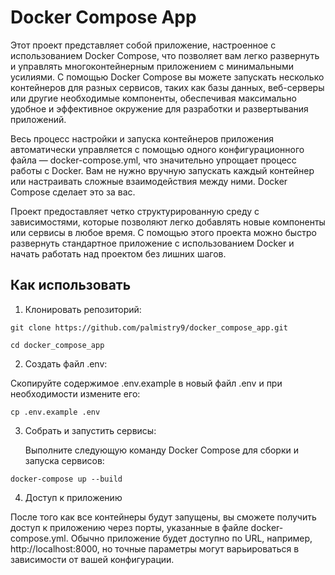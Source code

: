 # Docker Compose App
Этот проект представляет собой приложение, настроенное с использованием Docker Compose, что позволяет вам легко развернуть и управлять многоконтейнерным приложением с минимальными усилиями. С помощью Docker Compose вы можете запускать несколько контейнеров для разных сервисов, таких как базы данных, веб-серверы или другие необходимые компоненты, обеспечивая максимально удобное и эффективное окружение для разработки и развертывания приложений.

Весь процесс настройки и запуска контейнеров приложения автоматически управляется с помощью одного конфигурационного файла — docker-compose.yml, что значительно упрощает процесс работы с Docker. Вам не нужно вручную запускать каждый контейнер или настраивать сложные взаимодействия между ними. Docker Compose сделает это за вас.

Проект предоставляет четко структурированную среду с зависимостями, которые позволяют легко добавлять новые компоненты или сервисы в любое время. С помощью этого проекта можно быстро развернуть стандартное приложение с использованием Docker и начать работать над проектом без лишних шагов.
## Как использовать

1. Клонировать репозиторий:

`git clone https://github.com/palmistry9/docker_compose_app.git`

`cd docker_compose_app`

2. Создать файл .env:
  
  Скопируйте содержимое .env.example в новый файл .env и при необходимости измените его:

`cp .env.example .env`

3. Собрать и запустить сервисы:

   Выполните следующую команду Docker Compose для сборки и запуска сервисов:

`docker-compose up --build`

4. Доступ к приложению

После того как все контейнеры будут запущены, вы сможете получить доступ к приложению через порты, указанные в файле docker-compose.yml. Обычно приложение будет доступно по URL, например, http://localhost:8000, но точные параметры могут варьироваться в зависимости от вашей конфигурации.
